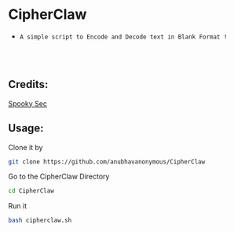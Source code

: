 # CipherClaw 


* `A simple script to Encode and Decode text in Blank Format !`

<br><br>
## Credits:

<a href='https://github.com/SpookySec'>Spooky Sec<br></a>

## Usage:
Clone it by
```bash
git clone https://github.com/anubhavanonymous/CipherClaw
```
Go to the CipherClaw Directory
```bash
cd CipherClaw
```
Run it 
```bash
bash cipherclaw.sh
```

